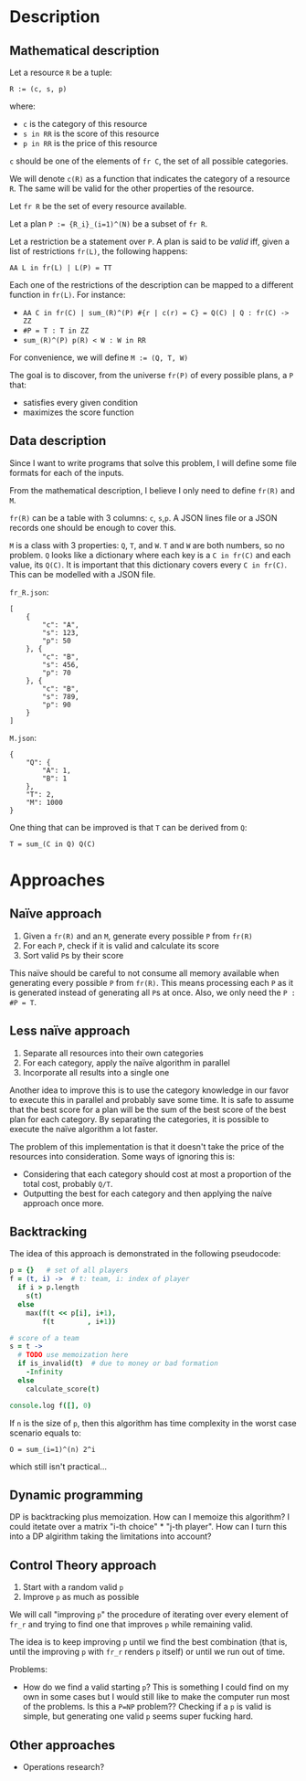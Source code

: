 # Description

## Mathematical description

Let a resource `R` be a tuple:

```
R := (c, s, p)
```

where:

- `c` is the category of this resource
- `s in RR` is the score of this resource
- `p in RR` is the price of this resource

`c` should be one of the elements of `fr C`, the set of all possible categories.

We will denote `c(R)` as a function that indicates the category of a resource `R`. The same will be valid for the other properties of the resource.

Let `fr R` be the set of every resource available.

Let a plan `P := {R_i}_(i=1)^(N)` be a subset of `fr R`.

Let a restriction be a statement over `P`. A plan is said to be _valid_ iff, given a list of restrictions `fr(L)`, the following happens:

```
AA L in fr(L) | L(P) = TT
```

Each one of the restrictions of the description can be mapped to a different function in `fr(L)`. For instance:

- `AA C in fr(C) | sum_(R)^(P) #{r | c(r) = C} = Q(C) | Q : fr(C) -> ZZ`
- `#P = T : T in ZZ`
- `sum_(R)^(P) p(R) < W : W in RR`

For convenience, we will define `M := (Q, T, W)`

The goal is to discover, from the universe `fr(P)` of every possible plans, a `P` that:

- satisfies every given condition
- maximizes the score function


## Data description

Since I want to write programs that solve this problem, I will define some file formats for each of the inputs.

From the mathematical description, I believe I only need to define `fr(R)` and `M`.

`fr(R)` can be a table with 3 columns: `c`, `s`,`p`. A JSON lines file or a JSON records one should be enough to cover this.

`M` is a class with 3 properties: `Q`, `T`, and `W`. `T` and `W` are both numbers, so no problem. `Q` looks like a dictionary where each key is a `C in fr(C)` and each value, its `Q(C)`. It is important that this dictionary covers every `C in fr(C)`. This can be modelled with a JSON file.

`fr_R.json`:

```
[
    {
        "c": "A",
        "s": 123,
        "p": 50
    }, {
        "c": "B",
        "s": 456,
        "p": 70
    }, {
        "c": "B",
        "s": 789,
        "p": 90
    }
]
```

`M.json`:

```
{
    "Q": {
        "A": 1,
        "B": 1
    },
    "T": 2,
    "M": 1000
}
```

One thing that can be improved is that `T` can be derived from `Q`:

```
T = sum_(C in Q) Q(C)
```


# Approaches

## Naïve approach

1. Given a `fr(R)` and an `M`, generate every possible `P` from `fr(R)`
1. For each `P`, check if it is valid and calculate its score
1. Sort valid `P`s by their score

This naïve should be careful to not consume all memory available when generating every possible `P` from `fr(R)`. This means processing each `P` as it is generated instead of generating all `P`s at once. Also, we only need the `P : #P = T`.


## Less naïve approach

1. Separate all resources into their own categories
1. For each category, apply the naïve algorithm in parallel
1. Incorporate all results into a single one

Another idea to improve this is to use the category knowledge in our favor to execute this in parallel and probably save some time. It is safe to assume that the best score for a plan will be the sum of the best score of the best plan for each category. By separating the categories, it is possible to execute the naïve algorithm a lot faster.

The problem of this implementation is that it doesn't take the price of the resources into consideration. Some ways of ignoring this is:

- Considering that each category should cost at most a proportion of the total cost, probably `Q/T`.
- Outputting the best for each category and then applying the naíve approach once more.


## Backtracking

The idea of this approach is demonstrated in the following pseudocode:

``` coffee
p = {}   # set of all players
f = (t, i) ->  # t: team, i: index of player
  if i > p.length
    s(t)
  else
    max(f(t << p[i], i+1),
        f(t        , i+1))

# score of a team
s = t ->
  # TODO use memoization here
  if is_invalid(t)  # due to money or bad formation
    -Infinity
  else
    calculate_score(t)

console.log f([], 0)
```

If `n` is the size of `p`, then this algorithm has time complexity in the worst case scenario equals to:

```
O = sum_(i=1)^(n) 2^i
```

which still isn't practical...


## Dynamic programming

DP is backtracking plus memoization. How can I memoize this algorithm? I could itetate over a matrix "i-th choice" * "j-th player". How can I turn this into a DP algirithm taking the limitations into account?


## Control Theory approach

1. Start with a random valid `p`
2. Improve `p` as much as possible

We will call "improving `p`" the procedure of iterating over every element of `fr_r` and trying to find one that improves `p` while remaining valid.

The idea is to keep improving `p` until we find the best combination (that is, until the improving `p` with `fr_r` renders `p` itself) or until we run out of time.

Problems:

- How do we find a valid starting `p`? This is something I could find on my own in some cases but I would still like to make the computer run most of the problems. Is this a `P=NP` problem?? Checking if a `p` is valid is simple, but generating one valid `p` seems super fucking hard.


## Other approaches

- Operations research?
